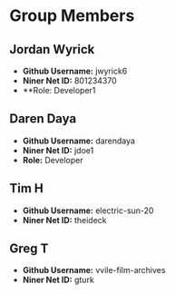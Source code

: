 # Group Members

## Jordan Wyrick

- **Github Username:** jwyrick6
- **Niner Net ID:** 801234370
- **Role: Developer1

## Daren Daya

- **Github Username:** darendaya
- **Niner Net ID:** jdoe1
- **Role:** Developer

## Tim H

- **Github Username:** electric-sun-20
- **Niner Net ID:** theideck

## Greg T

- **Github Username:** vvile-film-archives
- **Niner Net ID:** gturk
